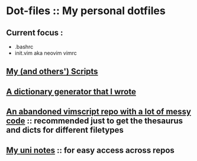 
# Dot-files :: My personal dotfiles

## Current focus : 

- .bashrc
- init.vim aka neovim vimrc

## [My (and others') Scripts](https://github.com/nl253/Scripts)

## [A dictionary generator that I wrote](https://github.com/nl253/DictGen)

## [An abandoned vimscript repo with a lot of messy code](https://github.com/nl253/VimScript) :: recommended just to get the thesaurus and dicts for different filetypes 

## [My uni notes](https://github.com/nl253/Notes) :: for easy access across repos
 



